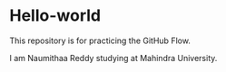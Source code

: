 # Hello-world
This repository is for practicing the GitHub Flow.

I am Naumithaa Reddy studying at Mahindra University.
